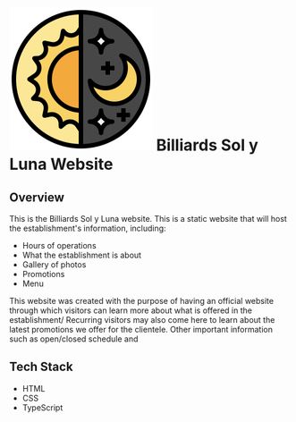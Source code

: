 # ![Billiards Sol Y Luna logo](./Assets/sunandmoon.png) Billiards Sol y Luna Website

## Overview
This is the Billiards Sol y Luna website. This is a static website that will host the establishment's information, including:
- Hours of operations
- What the establishment is about
- Gallery of photos
- Promotions
- Menu

This website was created with the purpose of having an official website through which visitors can learn more about what is offered in the establishment/ Recurring visitors may also come here to learn about the latest promotions we offer for the clientele. Other important information such as open/closed schedule and 
## Tech Stack
- HTML
- CSS
- TypeScript